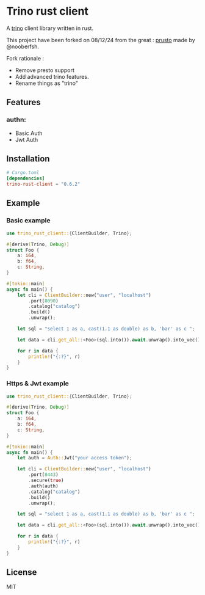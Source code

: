 # Trino rust client

A [trino](https://trino.io/) client library written in rust.

This project have been forked on 08/12/24 from the great : [prusto](https://github.com/nooberfsh/prusto)
made by @nooberfsh.

Fork rationale  :
- Remove presto support
- Add advanced trino features.
- Rename things as "trino"

## Features

### authn:
- Basic Auth
- Jwt Auth

## Installation

```toml
# Cargo.toml
[dependencies]
trino-rust-client = "0.6.2"
```

## Example

### Basic example
```rust
use trino_rust_client::{ClientBuilder, Trino};

#[derive(Trino, Debug)]
struct Foo {
    a: i64,
    b: f64,
    c: String,
}

#[tokio::main]
async fn main() {
    let cli = ClientBuilder::new("user", "localhost")
        .port(8090)
        .catalog("catalog")
        .build()
        .unwrap();

    let sql = "select 1 as a, cast(1.1 as double) as b, 'bar' as c ";

    let data = cli.get_all::<Foo>(sql.into()).await.unwrap().into_vec();

    for r in data {
        println!("{:?}", r)
    }
}
```

### Https & Jwt example
```rust
use trino_rust_client::{ClientBuilder, Trino};

#[derive(Trino, Debug)]
struct Foo {
    a: i64,
    b: f64,
    c: String,
}

#[tokio::main]
async fn main() {
    let auth = Auth::Jwt("your access token");

    let cli = ClientBuilder::new("user", "localhost")
        .port(8443)
        .secure(true)
        .auth(auth)
        .catalog("catalog")
        .build()
        .unwrap();

    let sql = "select 1 as a, cast(1.1 as double) as b, 'bar' as c ";

    let data = cli.get_all::<Foo>(sql.into()).await.unwrap().into_vec();

    for r in data {
        println!("{:?}", r)
    }
}
```

## License

MIT
